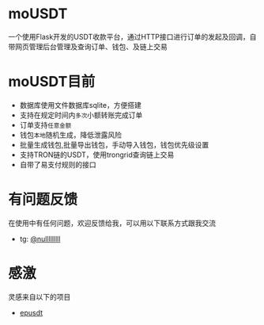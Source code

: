 # moUSDT
一个使用Flask开发的USDT收款平台，通过HTTP接口进行订单的发起及回调，自带网页管理后台管理及查询订单、钱包、及链上交易


# moUSDT目前
* 数据库使用文件数据库sqlite，方便搭建
* 支持在规定时间内`多次`小额转账完成订单
* 订单支持`任意金额`
* 钱包`本地`随机生成，降低泄露风险
* 批量生成钱包,批量导出钱包，手动导入钱包，钱包优先级设置
* 支持TRON链的USDT，使用trongrid查询链上交易
* 自带了易支付规则的接口


# 有问题反馈
在使用中有任何问题，欢迎反馈给我，可以用以下联系方式跟我交流

* tg: [@nulllllllll](https://t.me/nulllllllll)

# 感激
灵感来自以下的项目

* [epusdt](https://github.com/assimon/epusdt)
